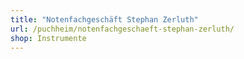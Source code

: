 ```yaml
---
title: "Notenfachgeschäft Stephan Zerluth"
url: /puchheim/notenfachgeschaeft-stephan-zerluth/
shop: Instrumente
---
```

